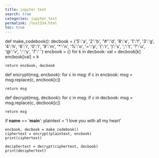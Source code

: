 ```yaml
---
title: jupyter test
search: true
categories: jupyter_test
permalink: /test334.html
toc: true
---
```



def make_codebook():
    decbook = {'5':'a', '2':'b', "#":'d', '8':'e', '1':'f', '3':'g', '4':'h', '6':'i', '0':'l', '9':'m',
               '*':'n', '%':'o', '=':'p', '(':'r', ')':'s', ';':'t', '?':'u', '@':'v', ':':'y', '7':' '}
    encbook = {}
    for k in decbook:
        val = decbook[k]
        encbook[val] = k

    return encbook, decbook


def encrypt(msg, encbook):
    for c in msg:
        if c in encbook:
            msg = msg.replace(c, encbook[c])

    return msg


def decrypt(msg, decbook):
    for c in msg:
        if c in decbook:
            msg = msg.replace(c, decbook[c])

    return msg

if __name__ == '__main__':
    plaintext = 'I love you with all my heart'

    encbook, decbook = make_codebook()
    ciphertext = encrypt(plaintext, encbook)
    print(ciphertext)
    
    deciphertext = decrypt(ciphertext, decbook)
    print(deciphertext)
